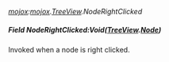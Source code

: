 _[mojox](../../modules/mojox/mojox-module.md):[mojox](../../modules/mojox/mojox-module.md).[TreeView](../../modules/mojox/mojox-treeview.md).NodeRightClicked_
##### Field NodeRightClicked:Void([TreeView](../../modules/mojox/mojox-treeview.md).[Node](../../modules/mojox/mojox-treeview-node.md))
Invoked when a node is right clicked.
